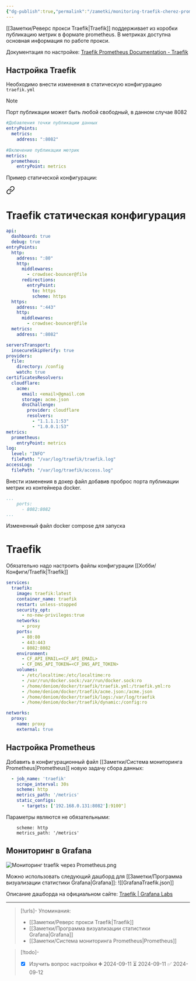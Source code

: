 ```yaml
---
{"dg-publish":true,"permalink":"/zametki/monitoring-traefik-cherez-prometheus/","created":"2024-09-11 01:12","updated":"2024-09-14T23:52:34+03:00"}
---
```


[[Заметки/Реверс прокси Traefik\|Traefik]] поддерживает из коробки публикацию метрик в формате prometheus. В метриках доступна основная информация по работе прокси.

Документация по настройке: [Traefik Prometheus Documentation - Traefik](https://doc.traefik.io/traefik/observability/metrics/prometheus/)
## Настройка Traefik

Необходимо внести изменения в статическую конфигурацию `traefik.yml`

> [!note]
> Порт публикации может быть любой свободный, в данном случае 8082

```yaml
#Добавления точки публикации данных
entryPoints:
  metrics:
    address: ":8082"
    
#Включение публикации метрик
metrics:
  prometheus:
    entryPoint: metrics
```

Пример статической конфигурации:

<div class="transclusion internal-embed is-loaded"><a class="markdown-embed-link" href="/konfigi/traefik/" aria-label="Open link"><svg xmlns="http://www.w3.org/2000/svg" width="24" height="24" viewBox="0 0 24 24" fill="none" stroke="currentColor" stroke-width="2" stroke-linecap="round" stroke-linejoin="round" class="svg-icon lucide-link"><path d="M10 13a5 5 0 0 0 7.54.54l3-3a5 5 0 0 0-7.07-7.07l-1.72 1.71"></path><path d="M14 11a5 5 0 0 0-7.54-.54l-3 3a5 5 0 0 0 7.07 7.07l1.71-1.71"></path></svg></a><div class="markdown-embed">

<div class="markdown-embed-title">

# Traefik статическая конфигурация

</div>




```yml
api:
  dashboard: true
  debug: true
entryPoints:
  http:
    address: ":80"
    http:
      middlewares:
        - crowdsec-bouncer@file
      redirections:
        entryPoint:
          to: https
          scheme: https
  https:
    address: ":443"
    http:
      middlewares:
        - crowdsec-bouncer@file
  metrics:
    address: ":8082"

serversTransport:
  insecureSkipVerify: true
providers:
  file:
    directory: /config
    watch: true
certificatesResolvers:
  cloudflare:
    acme:
      email: <email>@gmail.com
      storage: acme.json
      dnsChallenge:
        provider: cloudflare
        resolvers:
          - "1.1.1.1:53"
          - "1.0.0.1:53"
metrics:
  prometheus:
    entryPoint: metrics
log:
  level: "INFO"
  filePath: "/var/log/traefik/traefik.log"
accessLog:
  filePath: "/var/log/traefik/access.log"
```


</div></div>


Внести изменения в докер файл добавив проброс порта публикации метрик из контейнера docker.

```yaml
...
    ports:
      - 8082:8082
...
```

Измененный файл docker compose для запуска 


<div class="transclusion internal-embed is-loaded"><div class="markdown-embed">

<div class="markdown-embed-title">

# Traefik

</div>



Обязательно надо настроить файлы конфигурации [[Хобби/Конфиги/Traefik\|Traefik]]

```yaml
services:
  traefik:
    image: traefik:latest
    container_name: traefik
    restart: unless-stopped
    security_opt:
      - no-new-privileges:true
    networks:
      - proxy
    ports:
      - 80:80
      - 443:443
      - 8082:8082
    environment:
      - CF_API_EMAIL=<CF_API_EMAIL>
      - CF_DNS_API_TOKEN=<CF_DNS_API_TOKEN>
    volumes:
      - /etc/localtime:/etc/localtime:ro
      - /var/run/docker.sock:/var/run/docker.sock:ro
      - /home/deniom/docker/traefik/traefik.yml:/traefik.yml:ro
      - /home/deniom/docker/traefik/acme.json:/acme.json
      - /home/deniom/docker/traefik/logs:/var/log/traefik
      - /home/deniom/docker/traefik/dynamic:/config:ro

networks:
  proxy:
    name: proxy
    external: true
```



</div></div>


## Настройка Prometheus

Добавить в конфигурационный файл [[Заметки/Система мониторинга Prometheus\|Prometheus]] новую задачу сбора данных:
```yaml
  - job_name: 'traefik'
    scrape_interval: 30s
    scheme: http
    metrics_path: '/metrics'
    static_configs:
      - targets: ['192.168.0.131:8082']:9100"]
```

Параметры являются не обязательными:
```
    scheme: http
    metrics_path: '/metrics'
```

## Мониторинг в Grafana

![Мониторинг traefik через Prometheus.png](/img/user/%D0%98%D1%81%D1%85%D0%BE%D0%B4%D0%BD%D0%B8%D0%BA%D0%B8/%D0%9C%D0%BE%D0%BD%D0%B8%D1%82%D0%BE%D1%80%D0%B8%D0%BD%D0%B3%20traefik%20%D1%87%D0%B5%D1%80%D0%B5%D0%B7%20Prometheus.png)

Можно использовать следующий дашборд для [[Заметки/Программа визуализации статистики Grafana\|Grafana]]:
![[GrafanaTraefik.json]]

Описание дашборда на официальном сайте: [Traefik | Grafana Labs](https://grafana.com/grafana/dashboards/4475-traefik/)

---
> [!urls]- Упоминания:
> - [[Заметки/Реверс прокси Traefik\|Traefik]]
> - [[Заметки/Программа визуализации статистики Grafana\|Grafana]]
> - [[Заметки/Система мониторинга Prometheus\|Prometheus]]

> [!todo]-
> - [x] Изучить вопрос настройки ➕ 2024-09-11 ⏳ 2024-09-11 ✅ 2024-09-12
